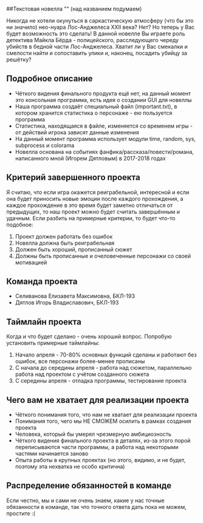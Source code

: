 ##Текстовая новелла "" (над названием подумаем)

Никогда не хотели окунуться в саркастическую атмосферу (что бы это ни значило) нео-нуара Лос-Анджелеса XXII века? Нет? Но теперь у Вас будет возможность это сделать! В данной новелле Вы играете роль детектива Майкла Бёрда - полицейского, расследующего череду убийств в бедной части Лос-Анджелеса. Хватит ли у Вас смекалки и смелости найти и сопоставить улики и, наконец, посадить убийцу за решётку? 

## Подробное описание

- Чёткого видения финального продукта ещё нет, на данный момент это консольная программа, есть идея о создании GUI для новеллы
- Наша программа создаёт специальный файл (important.txt), в котором хранится статистика о персонаже - ею пользуется программа
- Статистика, находящаяся в файле, изменяется со временем игры - от действий игрока зависят данные изменения
- На данный момент программа использует модули time, random, sys, subprocess и colorama
- Новелла основана на событиях фанфика/рассказа/повести/романа, написанного мной (Игорем Дятловым) в 2017-2018 годах

## Критерий завершенного проекта

Я считаю, что если игра окажется реиграбельной, интересной и если она будет приносить новые эмоции после каждого прохождения, а каждое прохождение в это время будет заметно отличаться от предыдущих, то наш проект можно будет считать завершённым и удачным. Если разбить на примерные критерии, то будет что-то подобное:
1. Проект должен работать без ошибок
2. Новелла должна быть реиграбельная
3. Должен быть хороший, прописанный сюжет
4. Должны быть прописанные и очеловеченные персонажи со своей мотивацией

## Команда проекта

- Селиванова Елизавета Максимовна, БКЛ-193
- Дятлов Игорь Владиславович, БКЛ-193

## Таймлайн проекта

Когда и что будет сделано - очень хороший вопрос. Попробую установить примерные таймлайны:
1. Начало апреля - 70-80% основных функций сделаны и работают без ошибок, все персонажи более-менее прописаны
2. С начала до середины апреля - работа над сюжетом, параллельно работа над проектом с учётом созданного сюжета
3. С середины апреля - отладка программы, тестирование проекта

## Чего вам не хватает для реализации проекта

- Чёткого понимания того, что нам не хватает для реализации проекта
- Понимания того, чего мы НЕ СМОЖЕМ осилить в рамках создания проекта
- Человека, который бы умерял чрезмерную амбициозность
- Чёткого видения финального проекта в деталях, из-за этого порой переписываются части программы, а работа над некоторыми частями начинается заново
- Опыта работы в крупных проектах (но этого, видимо, и не будет, поэтому эта нехватка не особо критична)

## Распределение обязанностей в команде

Если честно, мы и сами не очень знаем, какие у нас точные обязанности в команде, так что точного ответа дать пока не можем, простите :(
